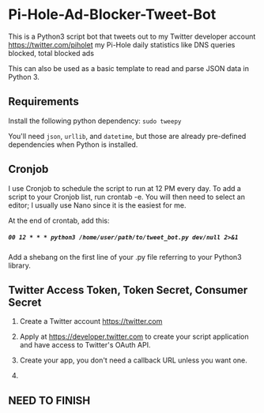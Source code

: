 # Pi-Hole-Ad-Blocker-Tweet-Bot

This is a Python3 script bot that tweets out to my Twitter developer account https://twitter.com/piholet my Pi-Hole daily statistics
like DNS queries blocked, total blocked ads

This can also be used as a basic template to read and parse JSON data in Python 3.

## Requirements

Install the following python dependency:
`sudo tweepy`


You'll need `json`, `urllib`, and `datetime`, but those are already pre-defined dependencies when Python is installed.

## Cronjob

I use Cronjob to schedule the script to run at 12 PM every day.
To add a script to your Cronjob list, run crontab -e. You will then need to select an editor; I usually use Nano since it is the easiest for me.

At the end of crontab, add this:

##### `00 12 * * * python3 /home/user/path/to/tweet_bot.py dev/null 2>&1`

Add a shebang on the first line of your .py file referring to your Python3 library.

## Twitter Access Token, Token Secret, Consumer Secret
1. Create a Twitter account https://twitter.com

2. Apply at https://developer.twitter.com to create your script application and have access to Twitter's OAuth API.

3. Create your app, you don't need a callback URL unless you want one.

4. 



## NEED TO FINISH
